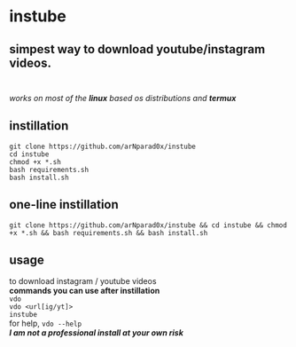 # instube

simpest way to download youtube/instagram videos.<br><br>
------------
*works on most of the **linux** based os distributions and* ***termux***
## instillation
```
git clone https://github.com/arNparad0x/instube
cd instube
chmod +x *.sh
bash requirements.sh
bash install.sh
```
## one-line instillation
```
git clone https://github.com/arNparad0x/instube && cd instube && chmod +x *.sh && bash requirements.sh && bash install.sh
```
## usage
to download instagram / youtube videos<br>
**commands you can use after instillation**<br>
```vdo```<br>
```vdo <url[ig/yt]>```<br>
```instube```<br>
for help, ```vdo --help```<br>
***I am not a professional
install at your own risk***
